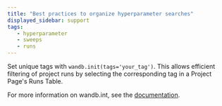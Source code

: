 ```yaml
---
title: "Best practices to organize hyperparameter searches"
displayed_sidebar: support
tags:
   - hyperparameter
   - sweeps
   - runs
---
```

Set unique tags with `wandb.init(tags='your_tag')`. This allows efficient filtering of project runs by selecting the corresponding tag in a Project Page's Runs Table. 


For more information on wandb.int, see the [documentation](../ref/python/init.md).